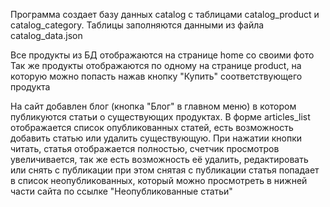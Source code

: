 Программа создает базу данных catalog с таблицами catalog_product и catalog_category. Таблицы заполняются данными из 
файла catalog_data.json

Все продукты из БД отображаются на странице home со своими фото
Так же продукты отображаются по одному на странице product, на которую можно попасть нажав кнопку "Купить"
соответствующего продукта

На сайт добавлен блог (кнопка "Блог" в главном меню) в котором публикуются статьи о существующих продуктах. В форме articles_list отображается список
опубликованных статей, есть возможность добавить статью или удалить существующую. При нажатии кнопки читать, статья 
отображается полностью, счетчик просмотров увеличивается, так же есть возможность её удалить, редактировать или снять с 
публикации при этом снятая с публикации статья попадает в список неопубликованных, который можно просмотреть в нижней 
части сайта по ссылке "Неопубликованные статьи"
